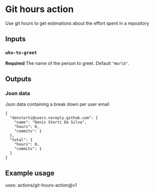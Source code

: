 # Git hours action
Use git hours to get estimations about the effort spent in a repository

## Inputs

### `who-to-greet`

**Required** The name of the person to greet. Default `"World"`.

## Outputs

### Json data

Json data containing a break down per user email

```
{
  "denstorti@users.noreply.github.com": {
    "name": "Denis Storti Da Silva",
    "hours": 0,
    "commits": 1
  },
  "total": {
    "hours": 0,
    "commits": 1
  }
}
```

## Example usage

uses: actions/git-hours-action@v1
